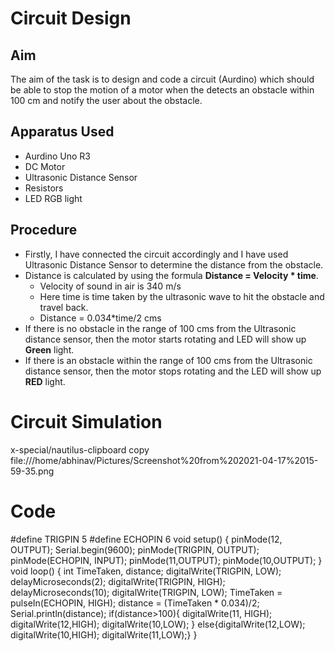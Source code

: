 # Circuit Design

## Aim
The aim of the task is to design and code a circuit (Aurdino) which should be able to stop the motion of a motor when the detects an obstacle within 100 cm and notify the user about the obstacle.

## Apparatus Used
- Aurdino Uno R3
- DC Motor
- Ultrasonic Distance Sensor
- Resistors
- LED RGB light

## Procedure
- Firstly, I have connected the circuit accordingly and I have used Ultrasonic Distance Sensor to determine the distance from the obstacle.
- Distance is calculated by using the formula **Distance = Velocity * time**.
   - Velocity of sound in air is 340 m/s
   - Here time is time taken by the ultrasonic wave to hit the obstacle and travel back.
   - Distance = 0.034*time/2 cms
- If there is no obstacle in the range of 100 cms from the Ultrasonic distance sensor, then the motor starts rotating and LED will show up **Green** light.
- If there is an obstacle within the range of 100 cms from the Ultrasonic distance sensor, then the motor stops rotating and the LED will show up **RED** light.

# Circuit Simulation
x-special/nautilus-clipboard
copy
file:///home/abhinav/Pictures/Screenshot%20from%202021-04-17%2015-59-35.png

# Code

#define TRIGPIN 5
#define ECHOPIN 6
void setup()
{
  pinMode(12, OUTPUT);
  Serial.begin(9600);
  pinMode(TRIGPIN, OUTPUT);
  pinMode(ECHOPIN, INPUT);
  pinMode(11,OUTPUT);
  pinMode(10,OUTPUT);
}
void loop()
{
  int TimeTaken, distance;
  digitalWrite(TRIGPIN, LOW);
  delayMicroseconds(2);
  digitalWrite(TRIGPIN, HIGH);
  delayMicroseconds(10);
  digitalWrite(TRIGPIN, LOW);
  TimeTaken = pulseIn(ECHOPIN, HIGH);
  distance = (TimeTaken * 0.034)/2;
  Serial.println(distance);
  if(distance>100){
   digitalWrite(11, HIGH);
  digitalWrite(12,HIGH);
  digitalWrite(10,LOW);
  }
  else{digitalWrite(12,LOW);
      digitalWrite(10,HIGH);
      digitalWrite(11,LOW);}
}
